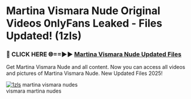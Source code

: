 # Martina Vismara Nude Original Videos 0nlyFans Leaked - Files Updated! (1zls)

<h3>🔴 CLICK HERE 🌐==►► <a href="https://tinyurl.com/52m3yx9h" rel="nofollow">Martina Vismara Nude Updated Files</a></h3>

Get Martina Vismara Nude and all content. Now you can access all videos and pictures of Martina Vismara Nude. New Updated Files 2025!

[![1zls](https://i.imgur.com/TnHtlc8.gif)](https://tinyurl.com/52m3yx9h)
martina vismara nudes<br>
vismara martina nudes